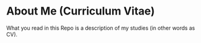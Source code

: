 # About Me (Curriculum Vitae)
What you read in this Repo is a description of my studies (in other words as CV).
